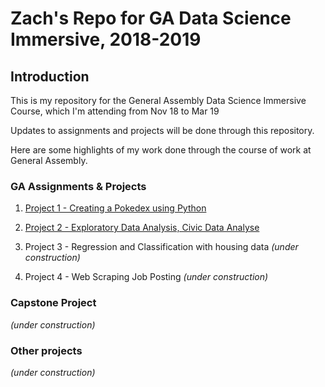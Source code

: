 # Zach's Repo for GA Data Science Immersive, 2018-2019 #

## Introduction ## 

This is my repository for the General Assembly Data Science Immersive Course, which I'm attending from Nov 18 to Mar 19

Updates to assignments and projects will be done through this repository. 

Here are some highlights of my work done through the course of work at General Assembly. 

### GA Assignments & Projects ### 

1. [Project 1 - Creating a Pokedex using Python](https://github.com/zacharyang/dsi-sg-6/blob/master/Project-1/project-1-zach.ipynb)

2. [Project 2 - Exploratory Data Analysis, Civic Data Analyse](https://github.com/zacharyang/dsi-sg-6/tree/master/Project-2/project-2-zach.ipynb)

3. Project 3 - Regression and Classification with housing data *(under construction)*

4. Project 4 - Web Scraping Job Posting *(under construction)*

### Capstone Project ### 

*(under construction)*

### Other projects ###

*(under construction)*
